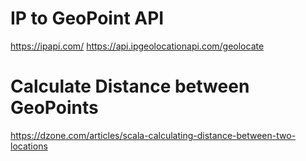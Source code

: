 # IP to GeoPoint API
https://ipapi.com/
https://api.ipgeolocationapi.com/geolocate

# Calculate Distance between GeoPoints
https://dzone.com/articles/scala-calculating-distance-between-two-locations